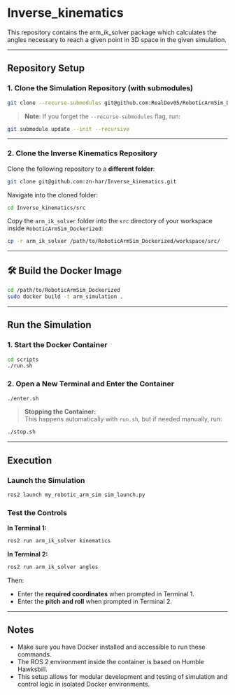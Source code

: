 # Inverse_kinematics

This repository contains the arm_ik_solver package which calculates the angles necessary to reach a given point in 3D space in the given simulation.

---

## Repository Setup

### 1. Clone the Simulation Repository (with submodules)

```bash
git clone --recurse-submodules git@github.com:RealDev05/RoboticArmSim_Dockerized.git
```

> **Note**: If you forget the `--recurse-submodules` flag, run:
```bash
git submodule update --init --recursive
```

---

### 2. Clone the Inverse Kinematics Repository

Clone the following repository to a **different folder**:

```bash
git clone git@github.com:zn-har/Inverse_kinematics.git
```

Navigate into the cloned folder:

```bash
cd Inverse_kinematics/src
```

Copy the `arm_ik_solver` folder into the `src` directory of your workspace inside `RoboticArmSim_Dockerized`:

```bash
cp -r arm_ik_solver /path/to/RoboticArmSim_Dockerized/workspace/src/
```

---

## 🛠️ Build the Docker Image

```bash
cd /path/to/RoboticArmSim_Dockerized
sudo docker build -t arm_simulation .
```

---

## Run the Simulation

### 1. Start the Docker Container

```bash
cd scripts
./run.sh
```

### 2. Open a New Terminal and Enter the Container

```bash
./enter.sh
```

> **Stopping the Container:**  
This happens automatically with `run.sh`, but if needed manually, run:
```bash
./stop.sh
```

---

## Execution

### Launch the Simulation

```bash
ros2 launch my_robotic_arm_sim sim_launch.py
```

### Test the Controls

**In Terminal 1:**
```bash
ros2 run arm_ik_solver kinematics
```

**In Terminal 2:**
```bash
ros2 run arm_ik_solver angles
```

Then:

- Enter the **required coordinates** when prompted in Terminal 1.
- Enter the **pitch and roll** when prompted in Terminal 2.

---

## Notes

- Make sure you have Docker installed and accessible to run these commands.
- The ROS 2 environment inside the container is based on Humble Hawksbill.
- This setup allows for modular development and testing of simulation and control logic in isolated Docker environments.
